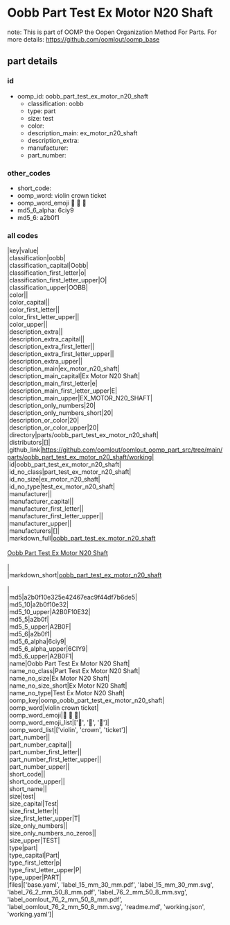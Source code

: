 # Oobb Part Test Ex Motor N20 Shaft  

note: This is part of OOMP the Oopen Organization Method For Parts. For more details: https://github.com/oomlout/oomp_base

##  part details





### id
* oomp_id: oobb_part_test_ex_motor_n20_shaft
  * classification: oobb
  * type: part
  * size: test
  * color: 
  * description_main: ex_motor_n20_shaft
  * description_extra: 
  * manufacturer: 
  * part_number: 

### other_codes
* short_code: 
* oomp_word: violin crown ticket
* oomp_word_emoji :violin: :crown: :ticket:
* md5_6_alpha: 6ciy9
* md5_6: a2b0f1

### all codes 
|key|value|  
|classification|oobb|  
|classification_capital|Oobb|  
|classification_first_letter|o|  
|classification_first_letter_upper|O|  
|classification_upper|OOBB|  
|color||  
|color_capital||  
|color_first_letter||  
|color_first_letter_upper||  
|color_upper||  
|description_extra||  
|description_extra_capital||  
|description_extra_first_letter||  
|description_extra_first_letter_upper||  
|description_extra_upper||  
|description_main|ex_motor_n20_shaft|  
|description_main_capital|Ex Motor N20 Shaft|  
|description_main_first_letter|e|  
|description_main_first_letter_upper|E|  
|description_main_upper|EX_MOTOR_N20_SHAFT|  
|description_only_numbers|20|  
|description_only_numbers_short|20|  
|description_or_color|20|  
|description_or_color_upper|20|  
|directory|parts/oobb_part_test_ex_motor_n20_shaft|  
|distributors|[]|  
|github_link|https://github.com/oomlout/oomlout_oomp_part_src/tree/main/parts/oobb_part_test_ex_motor_n20_shaft/working|  
|id|oobb_part_test_ex_motor_n20_shaft|  
|id_no_class|part_test_ex_motor_n20_shaft|  
|id_no_size|ex_motor_n20_shaft|  
|id_no_type|test_ex_motor_n20_shaft|  
|manufacturer||  
|manufacturer_capital||  
|manufacturer_first_letter||  
|manufacturer_first_letter_upper||  
|manufacturer_upper||  
|manufacturers|[]|  
|markdown_full|[oobb_part_test_ex_motor_n20_shaft](https://github.com/oomlout/oomlout_oomp_part_src/tree/main/parts/oobb_part_test_ex_motor_n20_shaft/working)<br>[](https://github.com/oomlout/oomlout_oomp_part_src/tree/main/parts/oobb_part_test_ex_motor_n20_shaft/working)<br>[Oobb Part Test Ex Motor N20 Shaft](https://github.com/oomlout/oomlout_oomp_part_src/tree/main/parts/oobb_part_test_ex_motor_n20_shaft/working)<br><br>|  
|markdown_short|[oobb_part_test_ex_motor_n20_shaft](https://github.com/oomlout/oomlout_oomp_part_src/tree/main/parts/oobb_part_test_ex_motor_n20_shaft/working)<br><br>|  
|md5|a2b0f10e325e42467eac9f44df7b6de5|  
|md5_10|a2b0f10e32|  
|md5_10_upper|A2B0F10E32|  
|md5_5|a2b0f|  
|md5_5_upper|A2B0F|  
|md5_6|a2b0f1|  
|md5_6_alpha|6ciy9|  
|md5_6_alpha_upper|6CIY9|  
|md5_6_upper|A2B0F1|  
|name|Oobb Part Test Ex Motor N20 Shaft|  
|name_no_class|Part Test Ex Motor N20 Shaft|  
|name_no_size|Ex Motor N20 Shaft|  
|name_no_size_short|Ex Motor N20 Shaft|  
|name_no_type|Test Ex Motor N20 Shaft|  
|oomp_key|oomp_oobb_part_test_ex_motor_n20_shaft|  
|oomp_word|violin crown ticket|  
|oomp_word_emoji|:violin: :crown: :ticket:|  
|oomp_word_emoji_list|[':violin:', ':crown:', ':ticket:']|  
|oomp_word_list|['violin', 'crown', 'ticket']|  
|part_number||  
|part_number_capital||  
|part_number_first_letter||  
|part_number_first_letter_upper||  
|part_number_upper||  
|short_code||  
|short_code_upper||  
|short_name||  
|size|test|  
|size_capital|Test|  
|size_first_letter|t|  
|size_first_letter_upper|T|  
|size_only_numbers||  
|size_only_numbers_no_zeros||  
|size_upper|TEST|  
|type|part|  
|type_capital|Part|  
|type_first_letter|p|  
|type_first_letter_upper|P|  
|type_upper|PART|  
|files|['base.yaml', 'label_15_mm_30_mm.pdf', 'label_15_mm_30_mm.svg', 'label_76_2_mm_50_8_mm.pdf', 'label_76_2_mm_50_8_mm.svg', 'label_oomlout_76_2_mm_50_8_mm.pdf', 'label_oomlout_76_2_mm_50_8_mm.svg', 'readme.md', 'working.json', 'working.yaml']|  
